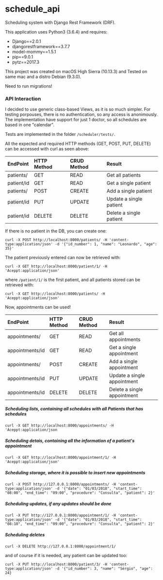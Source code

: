 # schedule_api
Scheduling system with Django Rest Framework (DRF).

This application uses Python3 (3.6.4) and requires:

* Django==2.0.1
* djangorestframework==3.7.7
* model-mommy==1.5.1
* pip==9.0.1
* pytz==2017.3

This project was created on macOS High Sierra (10.13.3) and Tested on same mac and a distro Debian (9.3.0).

Need to run migrations!

### API Interaction
I decided to use generic class-based Views, as it is so much simpler. For testing porpouses, there is no authentication, so any access is anonimously. The implementation have support for just 1 doctor, so all schedules are based in one "calendar".

Tests are implemented in the folder `/scheduler/tests/`.

All the expected and required HTTP methods (GET, POST, PUT, DELETE) can be accessed with curl as seen above:

|EndPoint         |HTTP Method  |CRUD Method  |Result                   |
|:----------------|:------------|:------------|:------------------------|
|patients/        | GET         | READ        | Get all patients        |
|patient/id       | GET         | READ        | Get a single patient    |
|patients/        | POST        | CREATE      | Add a single patient    |
|patient/id       | PUT         | UPDATE      | Update a single patient |
|patient/id       | DELETE      | DELETE      | Delete a single patient |

If there is no patient in the DB, you can create one:

`curl -X POST http://localhost:8000/patients/ -H 'content-type:application/json' -d '{"id_number": 1, "name": "Leonardo", "age": 35}'`

The patient previously entered can now be retrieved with:

`curl -X GET http://localhost:8000/patient/1/ -H 'Aceppt:application/json'`

where `/patient/1/` is the first patient, and all patients stored can be retrieved with:

`curl -X GET http://localhost:8000/patients/ -H 'Aceppt:application/json'`

Now, appointments can be used!

|EndPoint         |HTTP Method  |CRUD Method  |Result                      |
|:----------------|:------------|:------------|:---------------------------|
|appointments/    | GET         | READ        | Get all appointments       |
|appointments/id  | GET         | READ        | Get a single appointment   |
|appointments/    | POST        | CREATE      | Add a single appointment   |
|appointments/id  | PUT         | UPDATE      | Update a single appointment|
|appointments/id  | DELETE      | DELETE      | Delete a single appointment|

##### Scheduling lists, containing all schedules with all Patients that has schedules
`curl -X GET http://localhost:8000/appointments/ -H 'Aceppt:application/json`

##### Scheduling detais, containing all the information of a patient's appointment
`curl -X GET http://localhost:8000/appointment/1/ -H 'Aceppt:application/json'`

##### Scheduling storage, where it is possible to insert new appointments
`curl -X POST http://127.0.0.1:8000/appointments/ -H 'content-type:application/json' -d '{"date": "01/03/2018", "start_time": "08:00", "end_time": "09:00", "procedure": "Consulta", "patient": 2}'`

##### Scheduling updates, if any updates should be done
`curl -X PUT http://127.0.0.1:8000/appointment/1/ -H 'content-type:application/json' -d '{"date": "01/03/2018", "start_time": "08:10", "end_time": "09:00", "procedure": "Consulta", "patient": 2}'`

##### Scheduling deletes
`curl -X DELETE http://127.0.0.1:8000/appointment/1/`

and of course if it is needed, any patient can be updated too:

`curl -X PUT http://localhost:8000/patient/3/ -H 'content-type:application/json' -d '{"id_number": 3, "name": "Sérgio", "age": 24}`

